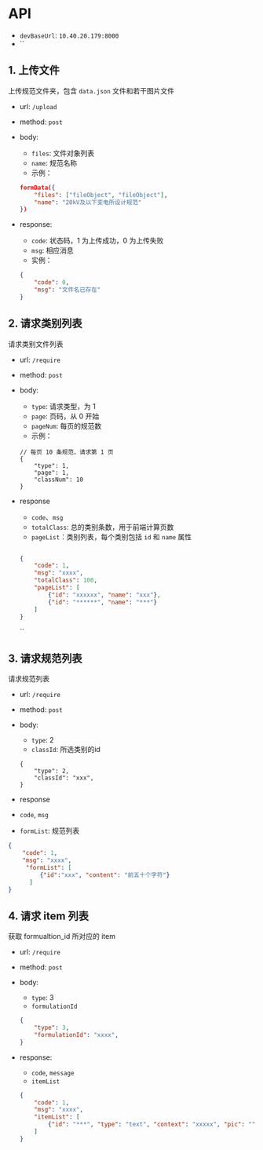 # API

* `devBaseUrl`: `10.40.20.179:8000`
* ``

## 1. 上传文件

上传规范文件夹，包含 `data.json` 文件和若干图片文件

* url: `/upload`
* method: `post`
* body: 
  * `files`: 文件对象列表
  * `name`: 规范名称
  * 示例：
  
  ```json
  formData({
      "files": ["fileObject", "fileObject"],
      "name": "20kV及以下变电所设计规范"
  })
  ```

* response:

  * `code`: 状态码，1 为上传成功，0 为上传失败
  * `msg`: 相应消息
  * 实例：

  ```json
  {
      "code": 0,
      "msg": "文件名已存在"
  }
  ```

## 2. 请求类别列表

请求类别文件列表

* url: `/require`

* method: `post`

* body:
  
  * `type`: 请求类型，为 1
  * `page`: 页码，从 0 开始
  * `pageNum`: 每页的规范数
  * 示例：

  ```json5
  // 每页 10 条规范，请求第 1 页
  {
      "type": 1,
      "page": 1,
      "classNum": 10
  }
  ```

* response

  * `code`、`msg`
  * `totalClass`: 总的类别条数，用于前端计算页数
  * `pageList`：类别列表，每个类别包括 `id` 和 `name` 属性

  ```json
  
  {
      "code": 1,
      "msg": "xxxx",
      "totalClass": 100,
      "pageList": [
          {"id": "xxxxxx", "name": "xxx"},
          {"id": "******", "name": "***"}
      ]
  }
  ```
  
  ``

## 3. 请求规范列表

请求规范列表

* url: `/require`

* method: `post`

* body: 

  * `type`: 2
  * `classId`: 所选类别的id
  ```json5
  {
      "type": 2,
      "classId": "xxx",
  }
  ```
  
*  response

  * `code`,  `msg`

  * `formList`: 规范列表

  ```json
  {
      "code": 1,
      "msg": "xxxx",
       "formList": [
           {"id":"xxx", "content": "前五十个字符"}
        ]
  }
  ```

## 4. 请求 item 列表

获取 formualtion_id 所对应的 item

* url: `/require`

* method: `post`

* body:

  * `type`: 3
  * `formulationId`

  ```json
  {
      "type": 3,
      "formulationId": "xxxx",
  }
  ```
  
* response:

  * `code`, `message`
  * `itemList`

  ```json
  {
      "code": 1,
      "msg": "xxxx",
      "itemList": [
          {"id": "***", "type": "text", "context": "xxxxx", "pic": ""}
      ]
  }
  ```

  
